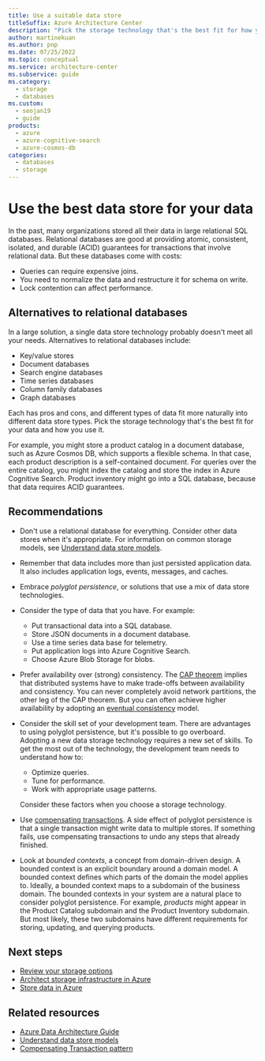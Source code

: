 ```yaml
---
title: Use a suitable data store
titleSuffix: Azure Architecture Center
description: "Pick the storage technology that's the best fit for how you use your data. Learn about alternatives to relational databases. Consider polyglot persistence."
author: martinekuan
ms.author: pnp
ms.date: 07/25/2022
ms.topic: conceptual
ms.service: architecture-center
ms.subservice: guide
ms.category:
  - storage
  - databases
ms.custom:
  - seojan19
  - guide
products:
  - azure
  - azure-cognitive-search
  - azure-cosmos-db
categories:
  - databases
  - storage
---
```


# Use the best data store for your data

In the past, many organizations stored all their data in large relational SQL databases. Relational databases are good at providing atomic, consistent, isolated, and durable (ACID) guarantees for transactions that involve relational data. But these databases come with costs:

- Queries can require expensive joins.
- You need to normalize the data and restructure it for schema on write.
- Lock contention can affect performance.

## Alternatives to relational databases

In a large solution, a single data store technology probably doesn't meet all your needs. Alternatives to relational databases include:

- Key/value stores
- Document databases
- Search engine databases
- Time series databases
- Column family databases
- Graph databases

Each has pros and cons, and different types of data fit more naturally into different data store types. Pick the storage technology that's the best fit for your data and how you use it.

For example, you might store a product catalog in a document database, such as Azure Cosmos DB, which supports a flexible schema. In that case, each product description is a self-contained document. For queries over the entire catalog, you might index the catalog and store the index in Azure Cognitive Search. Product inventory might go into a SQL database, because that data requires ACID guarantees.

## Recommendations

- Don't use a relational database for everything. Consider other data stores when it's appropriate. For information on common storage models, see [Understand data store models][data-store-overview].

- Remember that data includes more than just persisted application data. It also includes application logs, events, messages, and caches.

- Embrace *polyglot persistence*, or solutions that use a mix of data store technologies.

- Consider the type of data that you have. For example:

  - Put transactional data into a SQL database.
  - Store JSON documents in a document database.
  - Use a time series data base for telemetry.
  - Put application logs into Azure Cognitive Search.
  - Choose Azure Blob Storage for blobs.

- Prefer availability over (strong) consistency. The [CAP theorem][CAP theroem] implies that distributed systems have to make trade-offs between availability and consistency. You can never completely avoid network partitions, the other leg of the CAP theorem. But you can often achieve higher availability by adopting an [eventual consistency][Eventual consistency] model.

- Consider the skill set of your development team. There are advantages to using polyglot persistence, but it's possible to go overboard. Adopting a new data storage technology requires a new set of skills. To get the most out of the technology, the development team needs to understand how to:

  - Optimize queries.
  - Tune for performance.
  - Work with appropriate usage patterns.

  Consider these factors when you choose a storage technology.

- Use [compensating transactions][Compensating Transaction pattern]. A side effect of polyglot persistence is that a single transaction might write data to multiple stores. If something fails, use compensating transactions to undo any steps that already finished.

- Look at *bounded contexts*, a concept from domain-driven design. A bounded context is an explicit boundary around a domain model. A bounded context defines which parts of the domain the model applies to. Ideally, a bounded context maps to a subdomain of the business domain. The bounded contexts in your system are a natural place to consider polyglot persistence. For example, *products* might appear in the Product Catalog subdomain and the Product Inventory subdomain. But most likely, these two subdomains have different requirements for storing, updating, and querying products.

## Next steps

- [Review your storage options](/azure/cloud-adoption-framework/ready/considerations/storage-options)
- [Architect storage infrastructure in Azure](/training/paths/architect-storage-infrastructure)
- [Store data in Azure](/training/paths/store-data-in-azure)

## Related resources

- [Azure Data Architecture Guide](../../data-guide/index.md)
- [Understand data store models](../technology-choices/data-store-overview.md)
- [Compensating Transaction pattern](../../patterns/compensating-transaction.yml)

[CAP theroem]: /previous-versions/msp-n-p/dn589800(v=pandp.10)#eventual-consistency
[Compensating Transaction pattern]: ../../patterns/compensating-transaction.yml
[data-store-overview]: ../technology-choices/data-store-overview.md
[Eventual consistency]: /previous-versions/msp-n-p/dn589800(v=pandp.10)#eventual-consistency
